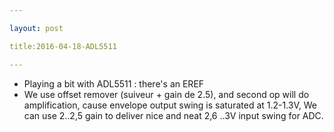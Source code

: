 ```yaml
---

layout: post

title:2016-04-18-ADL5511

---
```



-   Playing a bit with ADL5511 : there's an EREF
-   We use offset remover (suiveur + gain de 2.5), and second op will do
    amplification, cause envelope output swing is saturated at 1.2-1.3V,
    We can use 2..2,5 gain to deliver nice and neat 2,6 ..3V input swing
    for ADC.

